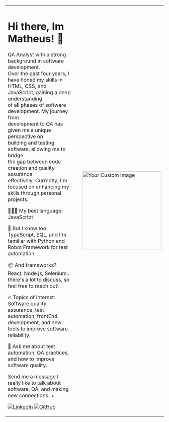 <table style="border: none; border-collapse: collapse" >
  <tr>
    <td>
      <h1>Hi there, Im Matheus! 👋</h1>
      <p>
        QA Analyst with a strong background in software development.<br>
        Over the past four years, I have honed my skills in<br>
        HTML, CSS, and JavaScript, gaining a deep understanding<br>
        of all phases of software development. My journey from<br>
        development to QA has given me a unique perspective on<br>
        building and testing software, allowing me to bridge<br>
        the gap between code creation and quality assurance<br>
        effectively. Currently, I'm focused on enhancing my<br>
        skills through personal projects.
      </p>
 
👨🏻‍💻 My best language: JavaScript<br>


🧠 But I know too: TypeScript, SQL, and I'm familiar with Python and Robot Framework for test automation.<br>

📦 And frameworks? React, Node.js, Selenium... there's a lot to discuss, so feel free to reach out!<br>
       
🔥 Topics of interest: Software quality assurance, test automation, frontEnd development, and new tools to improve software reliability.<br>

💬 Ask me about test automation, QA practices, and how to improve software quality.


<p>
        Send me a message I really like to talk about software, QA, and making new connections: ⤵️
</p>
     
<p>
        <a href="https://www.linkedin.com/in/matheuscavalcantevb/"><img src="https://img.shields.io/badge/LinkedIn-0077B5?style=for-the-badge&logo=linkedin&logoColor=white" alt="LinkedIn"></a>
        <a href="https://github.com/JMatheusCavalcante"><img src="https://img.shields.io/badge/GitHub-181717?style=for-the-badge&logo=github&logoColor=white" alt="GitHub"></a>
</p>

  </td>
        
 <td style="width: 250px;">
          <img src="https://raw.githubusercontent.com/MicaelliMedeiros/micaellimedeiros/master/image/computer-illustration.png" alt="Your Custom Image" width="250" style="margin-left: 20px;">
 </td>
 
  </tr>
</table>
